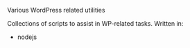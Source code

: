 Various WordPress related utilities

Collections of scripts to assist in WP-related tasks. Written in:

* nodejs


